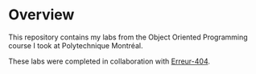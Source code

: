 # Overview

This repository contains my labs from the Object Oriented Programming course I took at Polytechnique Montréal.

These labs were completed in collaboration with [Erreur-404](https://github.com/Erreur-404).
